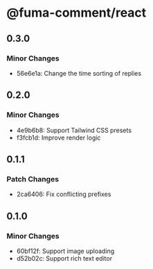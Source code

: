 # @fuma-comment/react

## 0.3.0

### Minor Changes

- 56e6e1a: Change the time sorting of replies

## 0.2.0

### Minor Changes

- 4e9b6b8: Support Tailwind CSS presets
- f3fcb1d: Improve render logic

## 0.1.1

### Patch Changes

- 2ca6406: Fix conflicting prefixes

## 0.1.0

### Minor Changes

- 60bf12f: Support image uploading
- d52b02c: Support rich text editor
